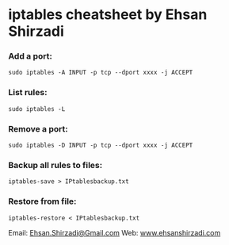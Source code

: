 # iptables cheatsheet by Ehsan Shirzadi

### Add a port:
```
sudo iptables -A INPUT -p tcp --dport xxxx -j ACCEPT
```
### List rules:
```
sudo iptables -L
```
### Remove a port:
```
sudo iptables -D INPUT -p tcp --dport xxxx -j ACCEPT
```
### Backup all rules to files:
```
iptables-save > IPtablesbackup.txt
```
### Restore from file:
```
iptables-restore < IPtablesbackup.txt 
```


Email: Ehsan.Shirzadi@Gmail.com
Web: www.ehsanshirzadi.com
